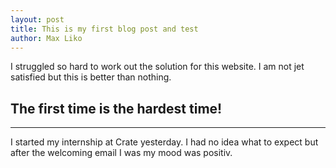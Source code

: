 ```yaml
---
layout: post
title: This is my first blog post and test
author: Max Liko
---
```


I struggled so hard to work out the solution for this website. I am not jet satisfied but this is better than nothing.

## The first time is the hardest time!
-----

I started my internship at Crate yesterday. 
I had no idea what to expect but after the welcoming email I was my mood was positiv.



